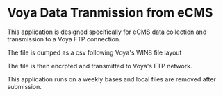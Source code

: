 # Voya Data Tranmission from eCMS

This application is designed specifically for eCMS data collection and transmission
to a Voya FTP connection. 

The file is dumped as a csv following Voya's WIN8 file layout

The file is then encrpted and transmitted to Voya's FTP network. 

This application runs on a weekly bases and local files are removed after submission. 